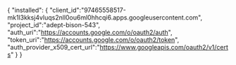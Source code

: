 
{
  "installed": {
    "client_id":"97465558517-mk1l3kksj4vluqs2nll0ou6ml0hhcqi6.apps.googleusercontent.com",
    "project_id":"adept-bison-543",
    "auth_uri":"https://accounts.google.com/o/oauth2/auth",
    "token_uri":"https://accounts.google.com/o/oauth2/token",
    "auth_provider_x509_cert_url":"https://www.googleapis.com/oauth2/v1/certs"
  }
}
